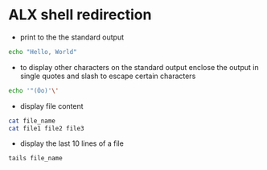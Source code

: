 # ALX shell redirection

- print to the the standard output

```sh
echo "Hello, World"

````

- to display other characters on the standard output enclose the output in single quotes and slash to escape certain characters

```sh
echo '"(Ôo)'\'
```

- display file content

```sh
cat file_name
cat file1 file2 file3

```

- display the last 10 lines of a file

```sh
tails file_name
```
